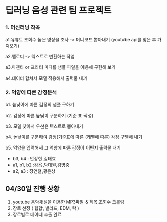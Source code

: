 # 딥러닝 음성 관련 팀 프로젝트

### 1. 머신러닝 작곡

a1.유뷰트 조회수 높은 영상을 조사 -> 머니코드 뽑아내기 (youtube api를 찾은 후 가져오기)

a2.멜로디 -> 텍스트로 변환하는 작업

a3.마젠타 or 프리티 미디를 샘플 파일을 이용해 구현해 보기

a4.데이터 합쳐서 모델 적용해서 출력물 내기


### 2. 억양에 따른 감정분석

b1. 높낮이에 따른 감정의 샘플 구하기

b2. 감정에 따른 높낮이 구분하기 (기준 표 작성)

b3. 모델 찾아서 우선은 텍스트로 뽑아내기

b4. 높낮이를 구분하여 감정(기준표에 따른 (레벨에 따른) 감정 구별해 내기

b5. 억양을 입력해서 그 억양에 따른 감정이 어떤지 출력물 내기

- b3, b4 : 안장현,김태효
- a1, b1, b2 :강욥,박대원,김명중
- a2, a3 : 장연철,황윤상


## 04/30일 진행 상황
1. youtube 음악채널을 이용한 MP3파일 & 제목,조회수 크롤링
2. 장르 선정 ( 힙합, 발라드, EDM, 락 )
3. 장르별로 데이터 추출 완료


